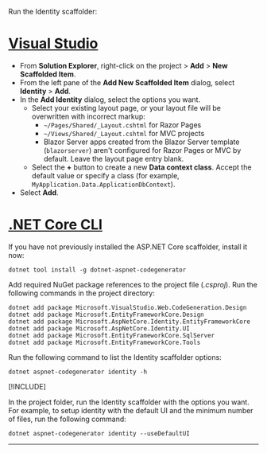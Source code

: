 Run the Identity scaffolder:

# [Visual Studio](#tab/visual-studio)

* From **Solution Explorer**, right-click on the project > **Add** > **New Scaffolded Item**.
* From the left pane of the **Add New Scaffolded Item** dialog, select **Identity** > **Add**.
* In the **Add Identity** dialog, select the options you want.
  * Select your existing layout page, or your layout file will be overwritten with incorrect markup:
    * `~/Pages/Shared/_Layout.cshtml` for Razor Pages
    * `~/Views/Shared/_Layout.cshtml` for MVC projects
    * Blazor Server apps created from the Blazor Server template (`blazorserver`) aren't configured for Razor Pages or MVC by default. Leave the layout page entry blank.
  * Select the **+** button to create a new **Data context class**. Accept the default value or specify a class (for example, `MyApplication.Data.ApplicationDbContext`).
* Select **Add**.

# [.NET Core CLI](#tab/netcore-cli)

If you have not previously installed the ASP.NET Core scaffolder, install it now:

```dotnetcli
dotnet tool install -g dotnet-aspnet-codegenerator
```

Add required NuGet package references to the project file (*.csproj*). Run the following commands in the project directory:

```dotnetcli
dotnet add package Microsoft.VisualStudio.Web.CodeGeneration.Design
dotnet add package Microsoft.EntityFrameworkCore.Design
dotnet add package Microsoft.AspNetCore.Identity.EntityFrameworkCore
dotnet add package Microsoft.AspNetCore.Identity.UI
dotnet add package Microsoft.EntityFrameworkCore.SqlServer
dotnet add package Microsoft.EntityFrameworkCore.Tools
```

Run the following command to list the Identity scaffolder options:

```dotnetcli
dotnet aspnet-codegenerator identity -h
```

[!INCLUDE[](~/includes/scaffoldTFM.md)]

In the project folder, run the Identity scaffolder with the options you want. For example, to setup identity with the default UI and the minimum number of files, run the following command:

```dotnetcli
dotnet aspnet-codegenerator identity --useDefaultUI
```

---
